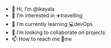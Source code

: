 - 👋 Hi, I’m @ikayala
- 👀 I’m interested in ✈️travelling
- 🌱 I’m currently learning 💻devOps
- 💞️ I’m looking to collaborate on projects
- 📫 How to reach me 📧me

<!---
ikayala/ikayala is a ✨ special ✨ repository because its `README.md` (this file) appears on your GitHub profile.
You can click the Preview link to take a look at your changes.
--->
